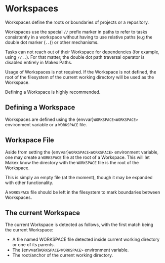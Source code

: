 # Workspaces

Workspaces define the roots or boundaries of projects or a repository.

Workspaces use the special `//` prefix marker in paths to refer to tasks consistently in a workspace without having to use relative paths (e.g the double dot marker (`..`)) or other mechanisms. 

Tasks can not reach out of their Workspace for dependencies (for example, using `//..`). 
For that matter, the double dot path traversal operator is disabled entirely in Makex Paths.

Usage of Workspaces is not required. 
If the Workspace is not defined, the root of the filesystem of the current working directory will be used as the Workspace.

Defining a Workspace is highly recommended.

## Defining a Workspace

Workspaces are defined using the {envvar}`WORKSPACE<WORKSPACE>` environment variable or a `WORKSPACE` file.
<!--
the {data}`workspace<TOML.makex.workspace>` in a Makex configuration file
the {option}`workspace <makex --workspace>` command line argument
-->

## Workspace File

Aside from setting the {envvar}`WORKSPACE<WORKSPACE>` environment variable, one may create a `WORKSPACE` file at the root of a Workspace.
This will let Makex know the directory with the `WORKSPACE` file is the root of the Workspace.

This is simply an empty file (at the moment), though it may be expanded with other functionality. 

A `WORKSPACE` file should be left in the filesystem to mark boundaries between Workspaces.

## The current Workspace

The current Workspace is detected as follows, with the first match being the current Workspace:

<!-- The {option}`--workspace<makex --workspace>` command line argument. -->

<!-- The {data}`makex.workspace<TOML.makex.workspace>` setting in a Makex Configuration File specified with the {option}`--configuration <makex --configuration>` command line argument.-->

- A file named WORKSPACE file detected inside current working directory or one of its parents.
- The {envvar}`WORKSPACE<WORKSPACE>` environment variable.
- The root/anchor of the current working directory.

<!-- - The {data}`makex.workspace<TOML.makex.workspace>` setting in of the global Makex Configuration Files (`~/.config/makex.toml` or `/etc/makex.toml`). -->

<!-- The {data}`makex.workspace<TOML.makex.workspace>` setting in Makex Configuration Files from the current working directory or one of the parents.

## Referring to Tasks in a Workspace

The prefix marker `//` is used to denote a Workspace path.

A Task Locator takes the following form: `path:task_name`. The Path may be omitted to refer to tasks within the same Makex file
or the task may in a Makexfile in a subfolder, or it may be an absolute path.

## Nested Workspaces

A Workspace may be contained within another Workspace.

This may be done by copying or [symbolically] linking the nested Workspace into its parent or container Workspace.  

If a run crosses or enters a new Workspace, the Workspace is automatically detected and provided appropriately to the Tasks.

The detection is made for each makex file inside a Workspace in the following order of precedence:

- A file named WORKSPACE file detected inside makex file's directory or one of its parents.
- The {envvar}`WORKSPACE<WORKSPACE>` environment variable.

<!--
The current Workspace detection algorithm doesn't apply to nested/named Workspaces.

- The {data}`makex.workspace<TOML.makex.workspace>` in a Makex Configuration File specified with the {option}`--configuration <makex --configuration>` command line argument.
- The {option}`--workspace<makex --workspace>` command line argument.
- The {data}`makex.workspace<TOML.makex.workspace>` setting in Makex Configuration Files from one of the parents of the current working directory.
- The {data}`makex.workspace<TOML.makex.workspace>` setting in of the global Makex Configuration Files (`~/.config/makex.toml` or `/etc/makex.toml`) 
- The root/anchor of the "current" directory. The current directory is the path of the task's Makex file. 
-->
